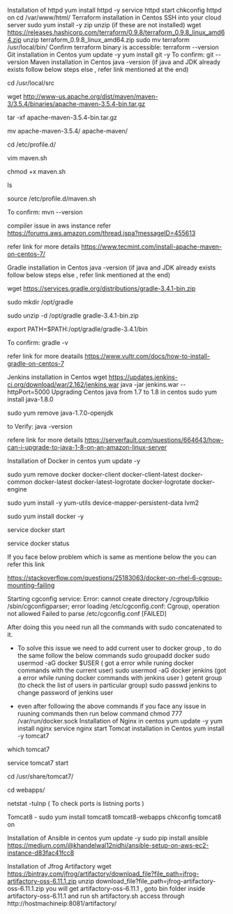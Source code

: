 Installation of httpd
yum install httpd -y
service httpd start
chkconfig httpd on
cd /var/www/html/
Terraform installation in Centos
SSH into your cloud server
sudo yum install -y zip unzip (if these are not installed)
wget https://releases.hashicorp.com/terraform/0.9.8/terraform_0.9.8_linux_amd64.zip
unzip terraform_0.9.8_linux_amd64.zip
sudo mv terraform /usr/local/bin/
Confirm terraform binary is accessible: terraform --version
Git installation in Centos
yum update -y
yum install git -y
To confirm: git --version
Maven installation in Centos
java -version (if java and JDK already exists follow below steps else , refer link mentioned at the end)

cd /usr/local/src

wget http://www-us.apache.org/dist/maven/maven-3/3.5.4/binaries/apache-maven-3.5.4-bin.tar.gz

tar -xf apache-maven-3.5.4-bin.tar.gz

mv apache-maven-3.5.4/ apache-maven/

cd /etc/profile.d/

vim maven.sh

chmod +x maven.sh

ls

source /etc/profile.d/maven.sh

To confirm: mvn --version

compiler issue in aws instance refer https://forums.aws.amazon.com/thread.jspa?messageID=455613

refer link for more details https://www.tecmint.com/install-apache-maven-on-centos-7/

Gradle installation in Centos
java -version (if java and JDK already exists follow below steps else , refer link mentioned at the end)

wget https://services.gradle.org/distributions/gradle-3.4.1-bin.zip

sudo mkdir /opt/gradle

sudo unzip -d /opt/gradle gradle-3.4.1-bin.zip

export PATH=$PATH:/opt/gradle/gradle-3.4.1/bin

To confirm: gradle -v

refer link for more deatails https://www.vultr.com/docs/how-to-install-gradle-on-centos-7

Jenkins installation in Centos
wget https://updates.jenkins-ci.org/download/war/2.162/jenkins.war
java -jar jenkins.war --httpPort=5000
Upgrading Centos java from 1.7 to 1.8 in centos
sudo yum install java-1.8.0

sudo yum remove java-1.7.0-openjdk

to Verify: java -version

refere link for more details https://serverfault.com/questions/664643/how-can-i-upgrade-to-java-1-8-on-an-amazon-linux-server

Installation of Docker in centos
yum update -y

sudo yum remove docker
docker-client
docker-client-latest
docker-common
docker-latest
docker-latest-logrotate
docker-logrotate
docker-engine

sudo yum install -y yum-utils
device-mapper-persistent-data
lvm2

sudo yum install docker -y

service docker start

service docker status

If you face below problem which is same as mentione below the you can refer this link

https://stackoverflow.com/questions/25183063/docker-on-rhel-6-cgroup-mounting-failing

Starting cgconfig service: Error: cannot create directory /cgroup/blkio
/sbin/cgconfigparser; error loading /etc/cgconfig.conf: Cgroup, operation not allowed
Failed to parse /etc/cgconfig.conf                         [FAILED]

 After doing this you need run all the commands with sudo concatenated to it.

- To solve this issue we need to add current user to docker group , to do the same follow the below commands 
  sudo groupadd docker
  sudo usermod -aG docker $USER ( got a error while runing docker commands with the current user)
  sudo usermod -aG docker jenkins (got a error while runing docker commands with jenkins user )
  getent group <groupname> (to check the list of users in particular group)
  sudo passwd jenkins to change password of jenkins user
  
- even after following the above commands if you face any issue in ruuning commands then run below command
  chmod 777 /var/run/docker.sock
Installation of Nginx in centos
yum update -y
yum install nginx
service nginx start
Tomcat installation in Centos
yum install -y tomcat7

which tomcat7

service tomcat7 start

cd /usr/share/tomcat7/

cd webapps/

netstat -tulnp ( To check ports is listning ports )

Tomcat8 - sudo yum install tomcat8 tomcat8-webapps chkconfig tomcat8 on

Installation of Ansible in centos
yum update -y
sudo pip install ansible
https://medium.com/@khandelwal12nidhi/ansible-setup-on-aws-ec2-instance-d83fac41fcc8

Installation of Jfrog Artifactory
wget https://bintray.com/jfrog/artifactory/download_file?file_path=jfrog-artifactory-oss-6.11.1.zip
unzip download_file?file_path=jfrog-artifactory-oss-6.11.1.zip
you will get artifactory-oss-6.11.1 , goto bin folder inside artifactory-oss-6.11.1 and run sh artifactory.sh
access through http://hostmachineip:8081/artifactory/
